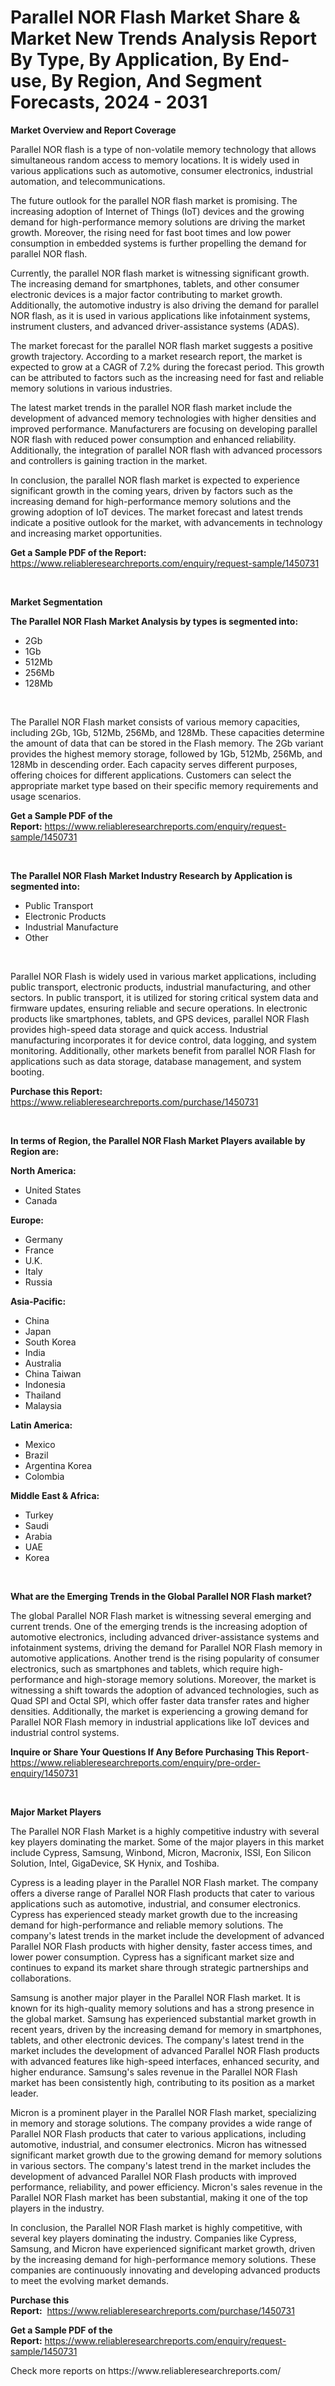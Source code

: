 <p><h1>Parallel NOR Flash Market Share & Market New Trends Analysis Report By Type, By Application, By End-use, By Region, And Segment Forecasts, 2024 - 2031</h1></p><p><strong>Market Overview and Report Coverage</strong></p>
<p><p>Parallel NOR flash is a type of non-volatile memory technology that allows simultaneous random access to memory locations. It is widely used in various applications such as automotive, consumer electronics, industrial automation, and telecommunications.</p><p>The future outlook for the parallel NOR flash market is promising. The increasing adoption of Internet of Things (IoT) devices and the growing demand for high-performance memory solutions are driving the market growth. Moreover, the rising need for fast boot times and low power consumption in embedded systems is further propelling the demand for parallel NOR flash.</p><p>Currently, the parallel NOR flash market is witnessing significant growth. The increasing demand for smartphones, tablets, and other consumer electronic devices is a major factor contributing to market growth. Additionally, the automotive industry is also driving the demand for parallel NOR flash, as it is used in various applications like infotainment systems, instrument clusters, and advanced driver-assistance systems (ADAS).</p><p>The market forecast for the parallel NOR flash market suggests a positive growth trajectory. According to a market research report, the market is expected to grow at a CAGR of 7.2% during the forecast period. This growth can be attributed to factors such as the increasing need for fast and reliable memory solutions in various industries.</p><p>The latest market trends in the parallel NOR flash market include the development of advanced memory technologies with higher densities and improved performance. Manufacturers are focusing on developing parallel NOR flash with reduced power consumption and enhanced reliability. Additionally, the integration of parallel NOR flash with advanced processors and controllers is gaining traction in the market.</p><p>In conclusion, the parallel NOR flash market is expected to experience significant growth in the coming years, driven by factors such as the increasing demand for high-performance memory solutions and the growing adoption of IoT devices. The market forecast and latest trends indicate a positive outlook for the market, with advancements in technology and increasing market opportunities.</p></p>
<p><strong>Get a Sample PDF of the Report:</strong> <a href="https://www.reliableresearchreports.com/enquiry/request-sample/1450731">https://www.reliableresearchreports.com/enquiry/request-sample/1450731</a></p>
<p>&nbsp;</p>
<p><strong>Market Segmentation</strong></p>
<p><strong>The Parallel NOR Flash Market Analysis by types is segmented into:</strong></p>
<p><ul><li>2Gb</li><li>1Gb</li><li>512Mb</li><li>256Mb</li><li>128Mb</li></ul></p>
<p>&nbsp;</p>
<p><p>The Parallel NOR Flash market consists of various memory capacities, including 2Gb, 1Gb, 512Mb, 256Mb, and 128Mb. These capacities determine the amount of data that can be stored in the Flash memory. The 2Gb variant provides the highest memory storage, followed by 1Gb, 512Mb, 256Mb, and 128Mb in descending order. Each capacity serves different purposes, offering choices for different applications. Customers can select the appropriate market type based on their specific memory requirements and usage scenarios.</p></p>
<p><strong>Get a Sample PDF of the Report:</strong>&nbsp;<a href="https://www.reliableresearchreports.com/enquiry/request-sample/1450731">https://www.reliableresearchreports.com/enquiry/request-sample/1450731</a></p>
<p>&nbsp;</p>
<p><strong>The Parallel NOR Flash Market Industry Research by Application is segmented into:</strong></p>
<p><ul><li>Public Transport</li><li>Electronic Products</li><li>Industrial Manufacture</li><li>Other</li></ul></p>
<p>&nbsp;</p>
<p><p>Parallel NOR Flash is widely used in various market applications, including public transport, electronic products, industrial manufacturing, and other sectors. In public transport, it is utilized for storing critical system data and firmware updates, ensuring reliable and secure operations. In electronic products like smartphones, tablets, and GPS devices, parallel NOR Flash provides high-speed data storage and quick access. Industrial manufacturing incorporates it for device control, data logging, and system monitoring. Additionally, other markets benefit from parallel NOR Flash for applications such as data storage, database management, and system booting.</p></p>
<p><strong>Purchase this Report:</strong>&nbsp; <a href="https://www.reliableresearchreports.com/purchase/1450731">https://www.reliableresearchreports.com/purchase/1450731</a></p>
<p>&nbsp;</p>
<p><strong>In terms of Region, the Parallel NOR Flash Market Players available by Region are:</strong></p>
<p>
    <p> <strong> North America: </strong>
        <ul>
            <li>United States</li>
            <li>Canada</li>
        </ul>
        </p> 
    <p> <strong> Europe: </strong>
        <ul>
            <li>Germany</li>
            <li>France</li>
            <li>U.K.</li>
            <li>Italy</li>
            <li>Russia</li>
        </ul>
        </p> 
    <p> <strong> Asia-Pacific: </strong>
        <ul>
            <li>China</li>
            <li>Japan</li>
            <li>South Korea</li>
            <li>India</li>
            <li>Australia</li>
            <li>China Taiwan</li>
            <li>Indonesia</li>
            <li>Thailand</li>
            <li>Malaysia</li>
        </ul>
        </p> 
    <p> <strong> Latin America: </strong>
        <ul>
            <li>Mexico</li>
            <li>Brazil</li>
            <li>Argentina Korea</li>
            <li>Colombia</li>
        </ul>
        </p> 
    <p> <strong> Middle East & Africa: </strong>
        <ul>
            <li>Turkey</li>
            <li>Saudi</li>
            <li>Arabia</li>
            <li>UAE</li>
            <li>Korea</li>
        </ul>
    </p>
    </p>
<p>&nbsp;</p>
<p><strong>What are the Emerging Trends in the Global Parallel NOR Flash market?</strong></p>
<p><p>The global Parallel NOR Flash market is witnessing several emerging and current trends. One of the emerging trends is the increasing adoption of automotive electronics, including advanced driver-assistance systems and infotainment systems, driving the demand for Parallel NOR Flash memory in automotive applications. Another trend is the rising popularity of consumer electronics, such as smartphones and tablets, which require high-performance and high-storage memory solutions. Moreover, the market is witnessing a shift towards the adoption of advanced technologies, such as Quad SPI and Octal SPI, which offer faster data transfer rates and higher densities. Additionally, the market is experiencing a growing demand for Parallel NOR Flash memory in industrial applications like IoT devices and industrial control systems.</p></p>
<p><strong>Inquire or Share Your Questions If Any Before Purchasing This Report</strong>- <a href="https://www.reliableresearchreports.com/enquiry/pre-order-enquiry/1450731">https://www.reliableresearchreports.com/enquiry/pre-order-enquiry/1450731</a></p>
<p>&nbsp;</p>
<p><strong>Major Market Players</strong></p>
<p><p>The Parallel NOR Flash Market is a highly competitive industry with several key players dominating the market. Some of the major players in this market include Cypress, Samsung, Winbond, Micron, Macronix, ISSI, Eon Silicon Solution, Intel, GigaDevice, SK Hynix, and Toshiba.</p><p>Cypress is a leading player in the Parallel NOR Flash market. The company offers a diverse range of Parallel NOR Flash products that cater to various applications such as automotive, industrial, and consumer electronics. Cypress has experienced steady market growth due to the increasing demand for high-performance and reliable memory solutions. The company's latest trends in the market include the development of advanced Parallel NOR Flash products with higher density, faster access times, and lower power consumption. Cypress has a significant market size and continues to expand its market share through strategic partnerships and collaborations.</p><p>Samsung is another major player in the Parallel NOR Flash market. It is known for its high-quality memory solutions and has a strong presence in the global market. Samsung has experienced substantial market growth in recent years, driven by the increasing demand for memory in smartphones, tablets, and other electronic devices. The company's latest trend in the market includes the development of advanced Parallel NOR Flash products with advanced features like high-speed interfaces, enhanced security, and higher endurance. Samsung's sales revenue in the Parallel NOR Flash market has been consistently high, contributing to its position as a market leader.</p><p>Micron is a prominent player in the Parallel NOR Flash market, specializing in memory and storage solutions. The company provides a wide range of Parallel NOR Flash products that cater to various applications, including automotive, industrial, and consumer electronics. Micron has witnessed significant market growth due to the growing demand for memory solutions in various sectors. The company's latest trend in the market includes the development of advanced Parallel NOR Flash products with improved performance, reliability, and power efficiency. Micron's sales revenue in the Parallel NOR Flash market has been substantial, making it one of the top players in the industry.</p><p>In conclusion, the Parallel NOR Flash market is highly competitive, with several key players dominating the industry. Companies like Cypress, Samsung, and Micron have experienced significant market growth, driven by the increasing demand for high-performance memory solutions. These companies are continuously innovating and developing advanced products to meet the evolving market demands.</p></p>
<p><strong>Purchase this Report:</strong>&nbsp;&nbsp;<a href="https://www.reliableresearchreports.com/purchase/1450731">https://www.reliableresearchreports.com/purchase/1450731</a></p>
<p></p>
<p><strong>Get a Sample PDF of the Report:</strong>&nbsp;<a href="https://www.reliableresearchreports.com/enquiry/request-sample/1450731">https://www.reliableresearchreports.com/enquiry/request-sample/1450731</a></p>
<p>Check more reports on https://www.reliableresearchreports.com/</p>